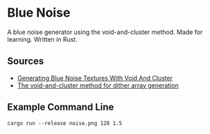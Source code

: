 # Blue Noise

A blue noise generator using the void-and-cluster method. Made for learning. Written in Rust.

## Sources

* [Generating Blue Noise Textures With Void And Cluster](https://blog.demofox.org/2019/06/25/generating-blue-noise-textures-with-void-and-cluster/)
* [The void-and-cluster method for dither array generation](http://cv.ulichney.com/papers/1993-void-cluster.pdf)

## Example Command Line

```
cargo run --release noise.png 128 1.5
```
